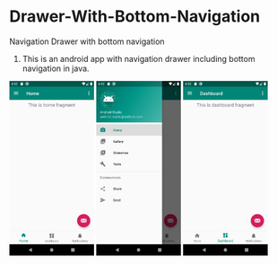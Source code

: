 # Drawer-With-Bottom-Navigation
Navigation Drawer with bottom navigation

1. This is an android app with navigation drawer including bottom navigation in java.

<img src="screenshots/Screenshot_1576126380.png" height="30%" width="30%">
<img src="screenshots/Screenshot_1576126369.png" height="30%" width="30%">
<img src="screenshots/Screenshot_1576126376.png" height="30%" width="30%">   
